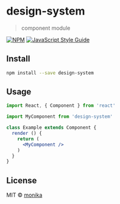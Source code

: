 # design-system

> component module

[![NPM](https://img.shields.io/npm/v/design-system.svg)](https://www.npmjs.com/package/design-system) [![JavaScript Style Guide](https://img.shields.io/badge/code_style-standard-brightgreen.svg)](https://standardjs.com)

## Install

```bash
npm install --save design-system
```

## Usage

```jsx
import React, { Component } from 'react'

import MyComponent from 'design-system'

class Example extends Component {
  render () {
    return (
      <MyComponent />
    )
  }
}
```

## License

MIT © [monika](https://github.com/monika)
